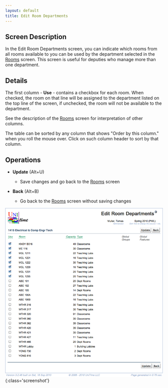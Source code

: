 ```yaml
---
layout: default
title: Edit Room Departments
---
```



## Screen Description


 In the Edit Room Departments screen, you can indicate which rooms from all rooms available to you can be used by the department selected in the [Rooms](rooms) screen. This screen is useful for deputies who manage more than one department.

## Details


 The first column - **Use** - contains a checkbox for each room. When checked, the room on that line will be assigned to the department listed on the top line of the screen, if unchecked, the room will not be available to the department.


 See the description of the [Rooms](rooms) screen for interpretation of other columns.


 The table can be sorted by any column that shows "Order by this column." when you roll the mouse over. Click on such column header to sort by that column.

## Operations

* **Update** (Alt+U)
	* Save changes and go back to the [Rooms](rooms) screen

* **Back** (Alt+B)
	* Go back to the [Rooms](rooms) screen without saving changes


![Edit Room Departments](images/edit-room-departments-1.png){:class='screenshot'}
